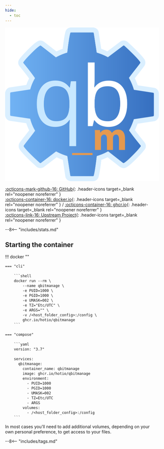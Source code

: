 ```yaml
---
hide:
  - toc
---
```


<div class="image-logo"><img src="/img/image-logos/qbitmanage.png" alt="logo"></div>

[:octicons-mark-github-16: GitHub](https://github.com/hotio/qbitmanage){: .header-icons target=_blank rel="noopener noreferrer" }  
[:octicons-container-16: docker.io](https://hub.docker.com/r/hotio/qbitmanage){: .header-icons target=_blank rel="noopener noreferrer" }
 / [:octicons-container-16: ghcr.io](https://github.com/orgs/hotio/packages/container/package/qbitmanage){: .header-icons target=_blank rel="noopener noreferrer" }  
[:octicons-link-16: Upstream Project](https://github.com/StuffAnThings/qbit_manage){: .header-icons target=_blank rel="noopener noreferrer" }  

--8<-- "includes/stats.md"

## Starting the container

!!! docker ""

    === "cli"

        ```shell
        docker run --rm \
            --name qbitmanage \
            -e PUID=1000 \
            -e PGID=1000 \
            -e UMASK=002 \
            -e TZ="Etc/UTC" \
            -e ARGS="" \
            -v /<host_folder_config>:/config \
            ghcr.io/hotio/qbitmanage
        ```

    === "compose"

        ```yaml
        version: "3.7"

        services:
          qbitmanage:
            container_name: qbitmanage
            image: ghcr.io/hotio/qbitmanage
            environment:
              - PUID=1000
              - PGID=1000
              - UMASK=002
              - TZ=Etc/UTC
              - ARGS
            volumes:
              - /<host_folder_config>:/config
        ```

In most cases you'll need to add additional volumes, depending on your own personal preference, to get access to your files.

--8<-- "includes/tags.md"
